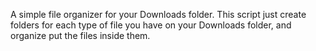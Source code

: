 A simple file organizer for your Downloads folder.
This script just create folders for each type of file you have on your Downloads folder, and organize put the files inside them.